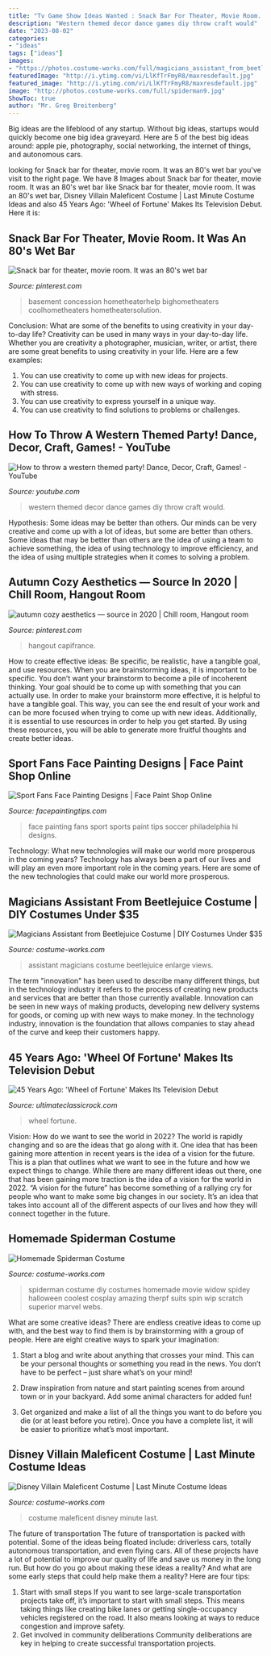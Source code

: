 ```yaml
---
title: "Tv Game Show Ideas Wanted : Snack Bar For Theater, Movie Room. It Was An 80&#039;s Wet Bar"
description: "Western themed decor dance games diy throw craft would"
date: "2023-08-02"
categories:
- "ideas"
tags: ["ideas"]
images:
- "https://photos.costume-works.com/full/magicians_assistant_from_beetlejuice11.jpg"
featuredImage: "http://i.ytimg.com/vi/LlKfTrFmyR8/maxresdefault.jpg"
featured_image: "http://i.ytimg.com/vi/LlKfTrFmyR8/maxresdefault.jpg"
image: "http://photos.costume-works.com/full/spiderman9.jpg"
ShowToc: true
author: "Mr. Greg Breitenberg"
---
```



Big ideas are the lifeblood of any startup. Without big ideas, startups would quickly become one big idea graveyard. Here are 5 of the best big ideas around: apple pie, photography, social networking, the internet of things, and autonomous cars.

	

		
looking for Snack bar for theater, movie room. It was an 80&#039;s wet bar you've visit to the right page. We have 8 Images about Snack bar for theater, movie room. It was an 80&#039;s wet bar like Snack bar for theater, movie room. It was an 80&#039;s wet bar, Disney Villain Maleficent Costume | Last Minute Costume Ideas and also 45 Years Ago: &#039;Wheel of Fortune&#039; Makes Its Television Debut. Here it is:
		
    
## Snack Bar For Theater, Movie Room. It Was An 80&#039;s Wet Bar

<img loading=lazy src="https://i.pinimg.com/736x/75/d6/ea/75d6ea3f3007990311a1b37b44e14cae.jpg" onerror="this.onerror=null;this.src='https://tse2.mm.bing.net/th?id=OIP.dL3pLIoZmqNNs_XLkdLqJQHaKY&amp;pid=15.1';" alt="Snack bar for theater, movie room. It was an 80&#039;s wet bar">

_Source: pinterest.com_

>basement concession hometheaterhelp bighometheaters coolhometheaters hometheatersolution. 

	

Conclusion: What are some of the benefits to using creativity in your day-to-day life?
Creativity can be used in many ways in your day-to-day life. Whether you are creativity a photographer, musician, writer, or artist, there are some great benefits to using creativity in your life. Here are a few examples:
1. You can use creativity to come up with new ideas for projects.
2. You can use creativity to come up with new ways of working and coping with stress.
3. You can use creativity to express yourself in a unique way.
4. You can use creativity to find solutions to problems or challenges.

    
## How To Throw A Western Themed Party! Dance, Decor, Craft, Games! - YouTube

<img loading=lazy src="http://i.ytimg.com/vi/LlKfTrFmyR8/maxresdefault.jpg" onerror="this.onerror=null;this.src='https://tse4.mm.bing.net/th?id=OIP.8X5AGkgWVNfHLhtW4uoK-QHaEK&amp;pid=15.1';" alt="How to throw a western themed party! Dance, Decor, Craft, Games! - YouTube">

_Source: youtube.com_

>western themed decor dance games diy throw craft would. 

	

Hypothesis: Some ideas may be better than others.
Our minds can be very creative and come up with a lot of ideas, but some are better than others. Some ideas that may be better than others are the idea of using a team to achieve something, the idea of using technology to improve efficiency, and the idea of using multiple strategies when it comes to solving a problem.

    
## Autumn Cozy Aesthetics — Source In 2020 | Chill Room, Hangout Room

<img loading=lazy src="https://i.pinimg.com/736x/08/26/a5/0826a5f3a330a48f27e7b3eaee785939.jpg" onerror="this.onerror=null;this.src='https://tse4.mm.bing.net/th?id=OIP.Xjm_YY_MBByXe_jUkeDyvQHaJQ&amp;pid=15.1';" alt="autumn cozy aesthetics — source in 2020 | Chill room, Hangout room">

_Source: pinterest.com_

>hangout capifrance. 

	

How to create effective ideas: Be specific, be realistic, have a tangible goal, and use resources.
When you are brainstorming ideas, it is important to be specific. You don’t want your brainstorm to become a pile of incoherent thinking. Your goal should be to come up with something that you can actually use. In order to make your brainstorm more effective, it is helpful to have a tangible goal. This way, you can see the end result of your work and can be more focused when trying to come up with new ideas. Additionally, it is essential to use resources in order to help you get started. By using these resources, you will be able to generate more fruitful thoughts and create better ideas.

    
## Sport Fans Face Painting Designs | Face Paint Shop Online

<img loading=lazy src="https://facepaintingtips.com/wp-content/uploads/2009/09/jese2.jpg" onerror="this.onerror=null;this.src='https://tse3.mm.bing.net/th?id=OIP.3FKemE6OAvWWsfX_S_PMtwHaLH&amp;pid=15.1';" alt="Sport Fans Face Painting Designs | Face Paint Shop Online">

_Source: facepaintingtips.com_

>face painting fans sport sports paint tips soccer philadelphia hi designs. 

	

Technology: What new technologies will make our world more prosperous in the coming years?
Technology has always been a part of our lives and will play an even more important role in the coming years. Here are some of the new technologies that could make our world more prosperous.

    
## Magicians Assistant From Beetlejuice Costume | DIY Costumes Under $35

<img loading=lazy src="https://photos.costume-works.com/full/magicians_assistant_from_beetlejuice11.jpg" onerror="this.onerror=null;this.src='https://tse2.mm.bing.net/th?id=OIP.V9C9cY_FcdD4Ibd7ouiiTwHaJ3&amp;pid=15.1';" alt="Magicians Assistant from Beetlejuice Costume | DIY Costumes Under $35">

_Source: costume-works.com_

>assistant magicians costume beetlejuice enlarge views. 

	

The term "innovation" has been used to describe many different things, but in the technology industry it refers to the process of creating new products and services that are better than those currently available. Innovation can be seen in new ways of making products, developing new delivery systems for goods, or coming up with new ways to make money. In the technology industry, innovation is the foundation that allows companies to stay ahead of the curve and keep their customers happy.

    
## 45 Years Ago: &#039;Wheel Of Fortune&#039; Makes Its Television Debut

<img loading=lazy src="https://townsquare.media/site/295/files/2020/01/Wheel-of-Fortune.jpg?w=1200&amp;h=0&amp;zc=1&amp;s=0&amp;a=t&amp;q=89" onerror="this.onerror=null;this.src='https://tse4.mm.bing.net/th?id=OIP.qoTI48o9ppSq3OecLddYkwHaE8&amp;pid=15.1';" alt="45 Years Ago: &#039;Wheel of Fortune&#039; Makes Its Television Debut">

_Source: ultimateclassicrock.com_

>wheel fortune. 

	

Vision: How do we want to see the world in 2022?
The world is rapidly changing and so are the ideas that go along with it. One idea that has been gaining more attention in recent years is the idea of a vision for the future. This is a plan that outlines what we want to see in the future and how we expect things to change. While there are many different ideas out there, one that has been gaining more traction is the idea of a vision for the world in 2022. 
“A vision for the future” has become something of a rallying cry for people who want to make some big changes in our society. It’s an idea that takes into account all of the different aspects of our lives and how they will connect together in the future.

    
## Homemade Spiderman Costume

<img loading=lazy src="http://photos.costume-works.com/full/spiderman9.jpg" onerror="this.onerror=null;this.src='https://tse1.mm.bing.net/th?id=OIP.js2hdPAfQ1M5768kNHAX4AHaMz&amp;pid=15.1';" alt="Homemade Spiderman Costume">

_Source: costume-works.com_

>spiderman costume diy costumes homemade movie widow spidey halloween coolest cosplay amazing therpf suits spin wip scratch superior marvel webs. 

	

What are some creative ideas?
There are endless creative ideas to come up with, and the best way to find them is by brainstorming with a group of people. Here are eight creative ways to spark your imagination: 
1. Start a blog and write about anything that crosses your mind. This can be your personal thoughts or something you read in the news. You don’t have to be perfect – just share what’s on your mind!

2. Draw inspiration from nature and start painting scenes from around town or in your backyard. Add some animal characters for added fun!

3. Get organized and make a list of all the things you want to do before you die (or at least before you retire). Once you have a complete list, it will be easier to prioritize what’s most important.

    
## Disney Villain Maleficent Costume | Last Minute Costume Ideas

<img loading=lazy src="https://photos.costume-works.com/full/maleficent206.jpg" onerror="this.onerror=null;this.src='https://tse1.mm.bing.net/th?id=OIP.7UjfFhh9owxmGZPNwo7G9gHaMp&amp;pid=15.1';" alt="Disney Villain Maleficent Costume | Last Minute Costume Ideas">

_Source: costume-works.com_

>costume maleficent disney minute last. 

	

The future of transportation
The future of transportation is packed with potential. Some of the ideas being floated include: driverless cars, totally autonomous transportation, and even flying cars. All of these projects have a lot of potential to improve our quality of life and save us money in the long run. But how do you go about making these ideas a reality? And what are some early steps that could help make them a reality? Here are four tips: 
1. Start with small steps 
If you want to see large-scale transportation projects take off, it’s important to start with small steps. This means taking things like creating bike lanes or getting single-occupancy vehicles registered on the road. It also means looking at ways to reduce congestion and improve safety. 
2. Get involved in community deliberations 
Community deliberations are key in helping to create successful transportation projects.

